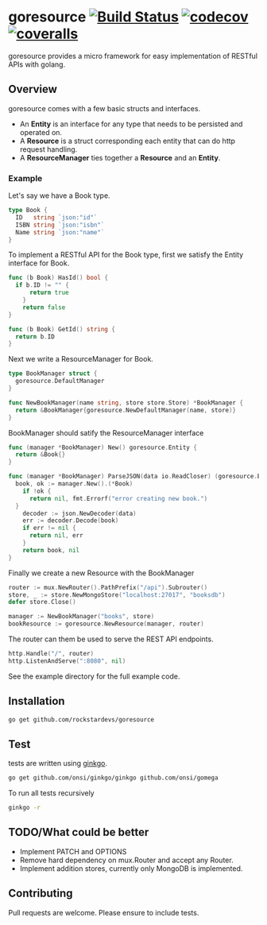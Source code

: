 # goresource [![Build Status](https://img.shields.io/travis/rockstardevs/goresource/master.svg?maxAge=3600&style=flat-square)](https://travis-ci.org/rockstardevs/goresource) [![codecov](https://img.shields.io/codecov/c/github/rockstardevs/goresource/master.svg?maxAge=3600&style=flat-square)](https://codecov.io/gh/rockstardevs/goresource) [![coveralls](https://img.shields.io/coveralls/rockstardevs/goresource/master.svg?maxAge=3600&style=flat-square)](https://coveralls.io/github/rockstardevs/goresource?branch=master) 

goresource provides a micro framework for easy implementation of RESTful APIs with golang.

## Overview

goresource comes with a few basic structs and interfaces.

- An **Entity** is an interface for any type that needs to be persisted and operated on.
- A **Resource** is a struct corresponding each entity that can do http request handling.
- A **ResourceManager** ties together a **Resource** and an **Entity**.

### Example

Let's say we have a Book type.

```go
type Book {
  ID   string `json:"id"`
  ISBN string `json:"isbn"`
  Name string `json:"name"`
}
```

To implement a RESTful API for the Book type, first we satisfy the Entity interface for Book.

```go
func (b Book) HasId() bool {
  if b.ID != "" {
      return true
    }
    return false
}

func (b Book) GetId() string {
  return b.ID
}
```

Next we write a ResourceManager for Book.

```go
type BookManager struct {
  goresource.DefaultManager
}

func NewBookManager(name string, store store.Store) *BookManager {
  return &BookManager{goresource.NewDefaultManager(name, store)}
}
```

BookManager should satify the ResourceManager interface

```go
func (manager *BookManager) New() goresource.Entity {
  return &Book{}
}

func (manager *BookManager) ParseJSON(data io.ReadCloser) (goresource.Entity, error) {
  book, ok := manager.New().(*Book)
    if !ok {
      return nil, fmt.Errorf("error creating new book.")
  }
    decoder := json.NewDecoder(data)
    err := decoder.Decode(book)
    if err != nil {
      return nil, err
    }
    return book, nil
}
```

Finally we create a new Resource with the BookManager

```go
router := mux.NewRouter().PathPrefix("/api").Subrouter()
store, _ := store.NewMongoStore("localhost:27017", "booksdb")
defer store.Close()

manager := NewBookManager("books", store)
bookResource := goresource.NewResource(manager, router)
```

The router can them be used to serve the REST API endpoints.

```go
http.Handle("/", router)
http.ListenAndServe(":8080", nil)
```

See the example directory for the full example code.

## Installation

```sh
go get github.com/rockstardevs/goresource
```

## Test

tests are written using [ginkgo](http://github.com/onsi/ginkgo).

```sh
go get github.com/onsi/ginkgo/ginkgo github.com/onsi/gomega
```

To run all tests recursively

```sh
ginkgo -r
```

## TODO/What could be better

- Implement PATCH and OPTIONS
- Remove hard dependency on mux.Router and accept any Router.
- Implement addition stores, currently only MongoDB is implemented.

## Contributing

Pull requests are welcome. Please ensure to include tests.
